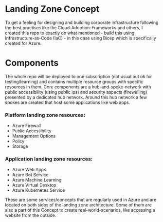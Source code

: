 # Landing Zone Concept
To get a feeling for designing and building corporate infrastructure following the best practises like the Cloud-Adoption-Frameworks and others, I created this repo to exactly do what mentioned - build this using Infrastructure-as-Code (IaC) - in this case using Bicep which is specifically created for Azure.

# Components
The whole repo will be deployed to one subscription (not usual but ok for testing/learning) and contains multiple resource groups with specific resources in them. Core components are a hub-and-spoke-network with public accessibility (using public ips) and security aspects (firewalling) presented by a dedicated hub network. Around this hub network a few spokes are created that host some applications like web apps.

### Platform landing zone resources:
- Azure Firewall
- Public Accessibility
- Management Options
- Policy
- Storage

### Application landing zone resources:
- Azure Web Apps
- Azure Bot Service
- Azure Machine Learning
- Azure Virtual Desktop
- Azure Kubernetes Service

These are some services/concepts that are regularly used in Azure and are located on both sides of the landing zone architecture. Some of them are also a part of this Concept to create real-world-scenarios, like accessing a website from the outside.